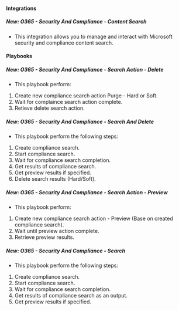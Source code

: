 
#### Integrations
##### New: O365 - Security And Compliance - Content Search
- This integration allows you to manage and interact with Microsoft security and compliance content search.

#### Playbooks
##### New: O365 - Security And Compliance - Search Action - Delete
- This playbook perform:
1. Create new compliance search action Purge - Hard or Soft.
2. Wait for complaince search action complete.
3. Retieve delete search action.
##### New: O365 - Security And Compliance - Search And Delete
- This playbook perform the following steps:
1. Create compliance search.
2. Start compliance search.
3. Wait for compliance search completion.
4. Get results of compliance search.
5. Get preview results if specified.
6. Delete search results (Hard/Soft).
##### New: O365 - Security And Compliance - Search Action - Preview
- This playbook perform:
1. Create new compliance search action - Preview (Base on created compliance search).
2. Wait until preview action complete.
3. Retrieve preview results.
##### New: O365 - Security And Compliance - Search
- This playbook perform the following steps:
1. Create compliance search.
2. Start compliance search.
3. Wait for compliance search completion.
4. Get results of compliance search as an output.
5. Get preview results if specified.
